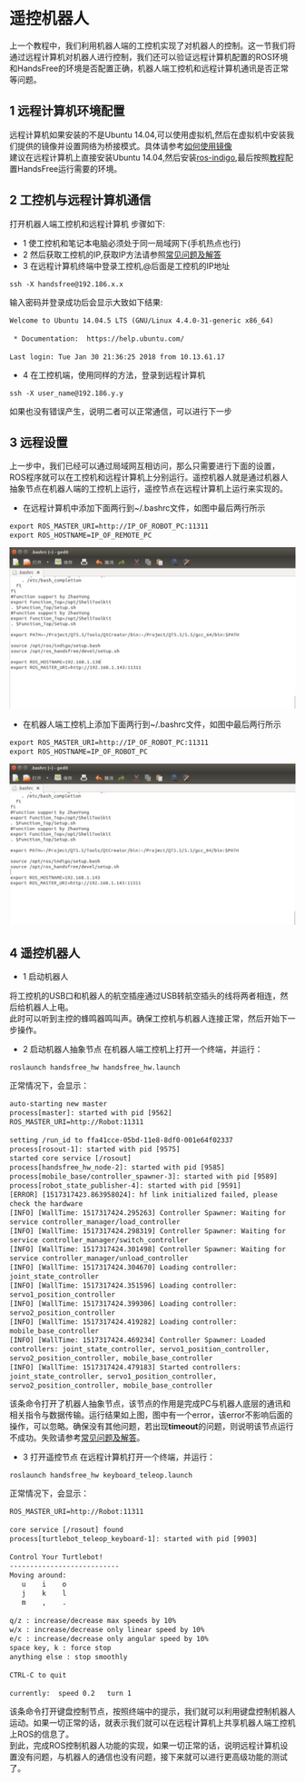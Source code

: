 # 遥控机器人
上一个教程中，我们利用机器人端的工控机实现了对机器人的控制。这一节我们将通过远程计算机对机器人进行控制，我们还可以验证远程计算机配置的ROS环境和HandsFree的环境是否配置正确，机器人端工控机和远程计算机通讯是否正常等问题。
## 1 远程计算机环境配置
远程计算机如果安装的不是Ubuntu 14.04,可以使用虚拟机,然后在虚拟机中安装我们提供的镜像并设置网络为桥接模式。具体请参考[如何使用镜像](/doc/.....)  
建议在远程计算机上直接安装Ubuntu 14.04,然后安装[ros-indigo](/docs/FAQ/environment_config.html#安装ros),最后按照[教程](/docs/FAQ/environment_config.html#配置handsfree环境)配置HandsFree运行需要的环境。

## 2 工控机与远程计算机通信

打开机器人端工控机和远程计算机
步骤如下:
* 1 使工控机和笔记本电脑必须处于同一局域网下(手机热点也行)
* 2 然后获取工控机的IP,获取IP方法请参照[常见问题及解答](https://wiki.robocoder.org/docs/FAQ/how-to-get-IP.html)
* 3 在远程计算机终端中登录工控机,@后面是工控机的IP地址

```
ssh -X handsfree@192.186.x.x
```

输入密码并登录成功后会显示大致如下结果:

```
Welcome to Ubuntu 14.04.5 LTS (GNU/Linux 4.4.0-31-generic x86_64)

 * Documentation:  https://help.ubuntu.com/

Last login: Tue Jan 30 21:36:25 2018 from 10.13.61.17
```

* 4 在工控机端，使用同样的方法，登录到远程计算机

```
ssh -X user_name@192.186.y.y
```

如果也没有错误产生，说明二者可以正常通信，可以进行下一步



## 3 远程设置
上一步中，我们已经可以通过局域网互相访问，那么只需要进行下面的设置，ROS程序就可以在工控机和远程计算机上分别运行。遥控机器人就是通过机器人抽象节点在机器人端的工控机上运行，遥控节点在远程计算机上运行来实现的。
* 在远程计算机中添加下面两行到~/.bashrc文件，如图中最后两行所示

```
export ROS_MASTER_URI=http://IP_OF_ROBOT_PC:11311   
export ROS_HOSTNAME=IP_OF_REMOTE_PC
```

![远程电脑设置](/images/Tutorial/Getting_Started/net_pc.png)
* 在机器人端工控机上添加下面两行到~/.bashrc文件，如图中最后两行所示

```
export ROS_MASTER_URI=http://IP_OF_ROBOT_PC:11311   
export ROS_HOSTNAME=IP_OF_ROBOT_PC
```

![机器人设置](/images/Tutorial/Getting_Started/net_robot.png)


## 4 遥控机器人

* 1 启动机器人

将工控机的USB口和机器人的航空插座通过USB转航空插头的线将两者相连，然后给机器人上电。  
此时可以听到主控的蜂鸣器鸣叫声。确保工控机与机器人连接正常，然后开始下一步操作。  

* 2 启动机器人抽象节点 
在机器人端工控机上打开一个终端，并运行：  

```
roslaunch handsfree_hw handsfree_hw.launch  
```

正常情况下，会显示：
```
auto-starting new master
process[master]: started with pid [9562]
ROS_MASTER_URI=http://Robot:11311

setting /run_id to ffa41cce-05bd-11e8-8df0-001e64f02337
process[rosout-1]: started with pid [9575]
started core service [/rosout]
process[handsfree_hw_node-2]: started with pid [9585]
process[mobile_base/controller_spawner-3]: started with pid [9589]
process[robot_state_publisher-4]: started with pid [9591]
[ERROR] [1517317423.863958024]: hf link initialized failed, please check the hardware
[INFO] [WallTime: 1517317424.295263] Controller Spawner: Waiting for service controller_manager/load_controller
[INFO] [WallTime: 1517317424.298319] Controller Spawner: Waiting for service controller_manager/switch_controller
[INFO] [WallTime: 1517317424.301498] Controller Spawner: Waiting for service controller_manager/unload_controller
[INFO] [WallTime: 1517317424.304670] Loading controller: joint_state_controller
[INFO] [WallTime: 1517317424.351596] Loading controller: servo1_position_controller
[INFO] [WallTime: 1517317424.399306] Loading controller: servo2_position_controller
[INFO] [WallTime: 1517317424.419282] Loading controller: mobile_base_controller
[INFO] [WallTime: 1517317424.469234] Controller Spawner: Loaded controllers: joint_state_controller, servo1_position_controller, servo2_position_controller, mobile_base_controller
[INFO] [WallTime: 1517317424.479183] Started controllers: joint_state_controller, servo1_position_controller, servo2_position_controller, mobile_base_controller

```

该条命令打开了机器人抽象节点，该节点的作用是完成PC与机器人底层的通讯和相关指令与数据传输。运行结果如上图，图中有一个error，该error不影响后面的操作，可以忽略。确保没有其他问题，若出现**timeout**的问题，则说明该节点运行不成功。失败请参考[常见问题及解答](/docs/FAQ/solution-of-handsfree-hw-error.md)。  


* 3 打开遥控节点
在远程计算机打开一个终端，并运行：  

```
roslaunch handsfree_hw keyboard_teleop.launch  
```
正常情况下，会显示：
```
ROS_MASTER_URI=http://Robot:11311

core service [/rosout] found
process[turtlebot_teleop_keyboard-1]: started with pid [9903]

Control Your Turtlebot!
---------------------------
Moving around:
   u    i    o
   j    k    l
   m    ,    .

q/z : increase/decrease max speeds by 10%
w/x : increase/decrease only linear speed by 10%
e/c : increase/decrease only angular speed by 10%
space key, k : force stop
anything else : stop smoothly

CTRL-C to quit

currently:	speed 0.2	turn 1 

```

该条命令打开键盘控制节点，按照终端中的提示，我们就可以利用键盘控制机器人运动。如果一切正常的话，就表示我们就可以在远程计算机上共享机器人端工控机上ROS的信息了。  
到此，完成ROS控制机器人功能的实现，如果一切正常的话，说明远程计算机设置没有问题，与机器人的通信也没有问题，接下来就可以进行更高级功能的测试了。

